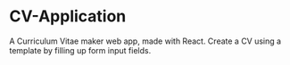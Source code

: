 # CV-Application
A Curriculum Vitae maker web app, made with React. Create a CV using a template by filling up form input fields. 
